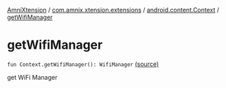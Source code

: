 [AmniXtension](../../index.md) / [com.amnix.xtension.extensions](../index.md) / [android.content.Context](index.md) / [getWifiManager](./get-wifi-manager.md)

# getWifiManager

`fun Context.getWifiManager(): WifiManager` [(source)](https://github.com/AmniX/AmniXTension/tree/master/AmniXtension/src/main/java/com/amnix/xtension/extensions/ContextExtension.kt#L569)

get WiFi Manager

